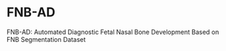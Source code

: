 # FNB-AD
FNB-AD: Automated Diagnostic Fetal Nasal Bone Development Based on FNB Segmentation Dataset
